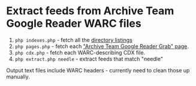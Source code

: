 # Extract feeds from Archive Team Google Reader WARC files

1. `php indexes.php` - fetch all the [directory listings](https://archive.org/search.php?query=collection:archiveteam_greader)
1. `php pages.php` - fetch each ["Archive Team Google Reader Grab" page](https://archive.org/details/archiveteam_greader_20130619020213).
1. `php cdx.php` - fetch each WARC-describing CDX file.
1. `php extract.php needle` - extract feeds that match "needle"

Output text files include WARC headers - currently need to clean those up manually.